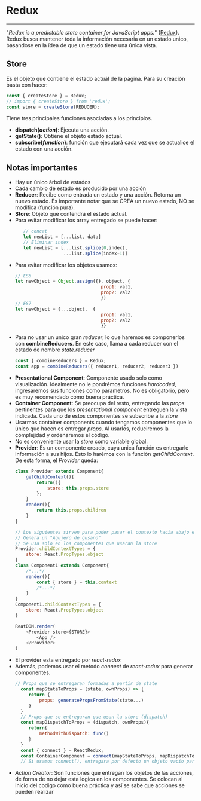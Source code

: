 # Redux
----
"*Redux is a predictable state container for JavaScript apps.*" ([Redux](http://redux.js.org/)).
Redux busca mantener toda la información necesaria en un estado unico, basandose en la ídea de que un estado tiene una única vista.

## Store
Es el objeto que contiene el estado actuál de la página.
Para su creación basta con hacer:
```js
const { createStore } = Redux;
// import { createStore } from 'redux';
const store = createStore(REDUCER);
```
Tiene tres principales funciones asociadas a los principios.
- **dispatch(*action*)**: Ejecuta una acción.
- **getState()**: Obtiene el objeto estado actual.
- **subscribe(*function*)**:  función que ejecutará cada vez que se actualice el estado con una acción.

## Notas importantes
- Hay un único árbol de estados
- Cada cambio de estado es producido por una acción
- **Reducer**: Recibe como entrada un estado y una acción. Retorna un nuevo estado. Es importante notar que se CREA un nuevo estado, NO se modifica (función pura).
- **Store**: Objeto que contendrá el estado actual.
-  Para evitar modificar los array entregado se puede hacer: 
     ```js
        // concat
        let newList = [...list, data]
        // Eliminar index
        let newList = [...list.splice(0,index), 
                       ...list.splice(index+1)]
    ```
- Para evitar modificar los objetos usamos:
    ```js
    // ES6
    let newObject = Object.assign({}, object, {
                                    prop1: val1, 
                                    prop2: val2
                                    })
    // ES7
    let newObject = {...object,  {
                                    prop1: val1, 
                                    prop2: val2
                                    }}
    ```
- Para no usar un unico gran *reducer*, lo que haremos es componerlos con **combineReducers**. En este caso, llama a cada reducer con el estado de nombre *state.reducer*
    ```js
    const { combineReducers } = Redux;
    const app = combineReducers({ reducer1, reducer2, reducer3 })
    ```
- **Presentational Component**: Componente usado solo como visualización. Idealmente no le pondrémos funciones *hardcoded*, ingresaremos sus funciones como parametros. No es obligatorio, pero es muy recomendado como buena práctica.
- **Container Component**: Se preocupa del resto, entregando las *props* pertinentes para que los *presentational component* entreguen la vista indicada. Cada uno de estos componentes se subscribe a la *store*
- Usarmos container components cuando tengamos componentes que lo único que hacen es entregar *props*. Al usarlos, reduciremos la complejidad y ordenaremos el código.
- No es conveniente usar la *store* como variable global.
- **Provider**: Es un componente creado, cuya unica función es entregarle información a sus hijos. Esto lo harémos con la función *getChildContext*. De esta forma, el *Provider* queda:
    ```js
    class Provider extends Component{
        getChildContext(){
            return(){
                store: this.props.store
            };
        }
        render(){
            return this.props.children
        }
    }
    
    // Los siguientes sirven para poder pasar el contexto hacia abajo en el árbol
    // Genera un "Agujero de gusano"
    // Se usa solo en los componentes que usaran la store
    Provider.childContextTypes = {
        store: React.PropTypes.object
    }
    class Component1 extends Component{
        /*...*/
        render(){
            const { store } = this.context
            /*...*/
        }
    }
    Component1.childContextTypes = {
        store: React.PropTypes.object
    }
    
    ReatDOM.render(
        <Provider store={STORE}>
            <App />
        </Provider>
    )
    ```
- El provider esta entregado por *react-redux*
- Además, podemos usar el metodo *connect* de *react-redux* para generar componentes.
   ```js
   // Props que se entregaran formadas a partir de state
     const mapStateToProps = (state, ownProps) => {
        return {
            props: generatePropsFromState(state...)
        }
     }
     // Props que se entregaran que usan la store (dispatch)
     const mapDispatchToProps = (dispatch, ownProps){
        return{
            methodWithDispatch: func()
        }
     }
     const { connect } = ReactRedux;
     const ContainerComponent = connect(mapStateToProps, mapDispatchToProps)(PresentationalComponent)
     // Si usamos connect(), entregara por defecto un objeto vacio para los de estado y dispatch como función.
    ```
- *Action Creator*: Son funciones que entregan los objetos de las acciones, de forma de no dejar esta logica en los componentes. Se colocan al inicio del codigo como buena práctica y así se sabe que acciones se pueden realizar
